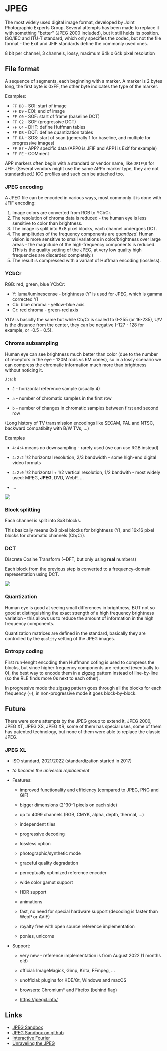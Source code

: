 # JPEG

The most widely used digital image format, developed by Joint Photographic Experts Group. Several attempts has been made to replace it with something "better" (JPEG 2000 included), but it still helds its position. ISO/IEC and ITU-T standard, which only specifies the codec, but not the file format - the Exif and JFIF standards define the commonly used ones.

8 bit per channel, 3 channels, lossy, maximum 64k x 64k pixel resolution

## File format

A sequence of segments, each beginning with a marker. A marker is 2 bytes long, the first byte is 0xFF, the other byte indicates the type of the marker.

Examples:

- `FF D8` - SOI: start of image
- `FF D9` - EOI: end of image
- `FF C0` - SOF: start of frame (baseline DCT)
- `FF C2` - SOF (progressive DCT)
- `FF C4` - DHT: define Huffman tables
- `FF DB` - DQT: define quantization tables
- `FF DA` - SOS: start of scan (generally 1 for baseline, and multiple for progressive images)
- `FF E?` - APP? specific data (APP0 is JFIF and APP1 is Exif for example)
- `FF FE` - COMment

APP markers often begin with a standard or vendor name, like `JFIF\0` for JFIF. (Several vendors might use the same APPn marker type, they are not standardised.)
ICC profiles and such can be attached too.

### JPEG encoding

A JPEG file can be encoded in various ways, most commonly it is done with JFIF encoding:

1. Image colors are converted from RGB to YCbCr.
2. The resolution of chroma data is reduced - the human eye is less sensitive to color than brightness.
3. The image is split into 8x8 pixel blocks, each channel undergoes DCT.
4. The amplitudes of the frequency components are *quantized*. Human vision is more sensitive to small variations in color/brightness over large areas - the magnitude of the high-frequency components is reduced. (This is the quality setting of the JPEG, at very low quality high frequencies are discarded completely.)
5. The result is compressed with a variant of Huffman encoding (lossless).

### YCbCr

RGB: red, green, blue
YCbCr:

- Y: luma/luminescense - brightness (Y' is used for JPEG, which is gamma corrected Y)
- Cb: blue chroma - yellow-blue axis
- Cr: red chroma - green-red axis

YUV is basiclly the same but while Cb/Cr is scaled to 0-255 (or 16-235), U/V is the distance from the center, they can be negative (-127 - 128 for example, or -0.5 - 0.5).

### Chroma subsampling

Human eye can see brightness much better than color (due to the number of receptors in the eye - 120M rods vs 6M cones), so in a lossy scenario we can compress the chromatic information much more than brightness without noticing it.

`J:a:b`

- `J` - horizontal reference sample (usually 4)

- `a` - number of chromatic samples in the first row

- `b` - number of changes in chromatic samples between first and second row

(Long history of TV transmission encodings like SECAM, PAL and NTSC, backward compatibilty with B/W TVs, ...)

Examples

- `4:4:4` means no downsampling - rarely used (we can use RGB instead)

- `4:2:2` 1/2 horizontal resolution, 2/3 bandwidth - some high-end digital video formats

- `4:2:0` 1/2 horizontal + 1/2 vertical resolution, 1/2 bandwith - most widely used: MPEG, **JPEG**, DVD, WebP, ...

- ...

![](chroma_subsampling.png)

### Block splitting

Each channel is split into 8x8 blocks.

This basically means 8x8 pixel blocks for brightness (Y), and 16x16 pixel blocks for chromatic channels (Cb/Cr).

### DCT

Discrete Cosine Transform (~DFT, but only using **real** numbers)

Each block from the previous step is converted to a frequency-domain representation using DCT.

![](dctjpeg.png)

### Quantization

Human eye is good at seeing small differences in brightness, BUT not so good at distinguishing the exact strength of a high frequency brightness variation - this allows us to reduce the amount of information in the high frequency components.

Quantization matrices are defined in the standard, basically they are controlled by the `quality` setting of the JPEG images.

### Entropy coding

First run-lenght encoding then Huffmann cofing is used to compress the blocks, but since higher frequency components are reduced (eventually to 0), the best way to encode them in a zigzag pattern instead of line-by-line (so the RLE finds more 0s next to each other).

In progressive mode the zigzag pattern goes through all the blocks for each frequency (~), in non-progressive mode it goes block-by-block.

## Future

There were some attempts by the JPEG group to extend it, JPEG 2000, JPEG XT, JPEG XS, JPEG XR, some of them has special uses, some of them has patented technology, but none of them were able to replace the classic JPEG.

### JPEG XL

- ISO standard, 2021/2022 (standardization started in 2017)

- *to become the universal replacement*

- Features:
  
  - improved functionality and efficiency (compared to JPEG, PNG and GIF)
  
  - bigger dimensions (2^30-1 pixels on each side)
  
  - up to 4099 channels (RGB, CMYK, alpha, depth, thermal, ...)
  
  - independent tiles
  
  - progressive decoding
  
  - lossless option
  
  - photographic/synthetic mode
  
  - graceful quality degradation
  
  - perceptually optimized reference encoder
  
  - wide color gamut support
  
  - HDR support
  
  - animations
  
  - fast, no need for special hardware support (decoding is faster than WebP or AVIF)
  
  - royalty free with open source reference implementation
  
  - ponies, unicorns

- Support:
  
  - very new - reference implementation is from August 2022 (1 months old)
  
  - official: ImageMagick, Gimp, Krita, FFmpeg, ...
  
  - unofficial: plugins for KDE/Qt, Windows and macOS
  
  - browsers: Chromium* and Firefox (behind flag)
  
  - https://jpegxl.info/

## Links

- [JPEG Sandbox](https://jpeg-sandbox.glitch.me/)
- [JPEG Sandbox on github](https://github.com/OmarShehata/jpeg-sandbox)
- [Interactive Fourier](https://www.jezzamon.com/fourier/)
- [Unraveling the JPEG](https://parametric.press/issue-01/unraveling-the-jpeg/)
